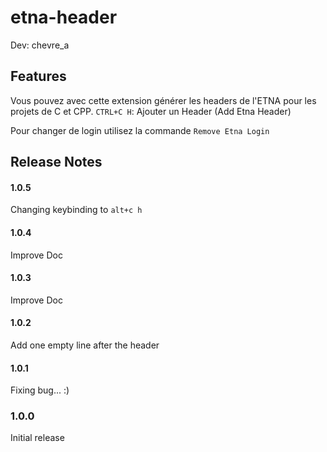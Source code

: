 # etna-header

Dev: chevre_a

## Features

Vous pouvez avec cette extension générer les headers de l'ETNA pour les projets de C et CPP.
`CTRL+C H`: Ajouter un Header (Add Etna Header)

Pour changer de login utilisez la commande `Remove Etna Login`

## Release Notes

#### 1.0.5

Changing keybinding to `alt+c h`

#### 1.0.4

Improve Doc

#### 1.0.3

Improve Doc

#### 1.0.2

Add one empty line after the header

#### 1.0.1

Fixing bug... :)

### 1.0.0

Initial release
